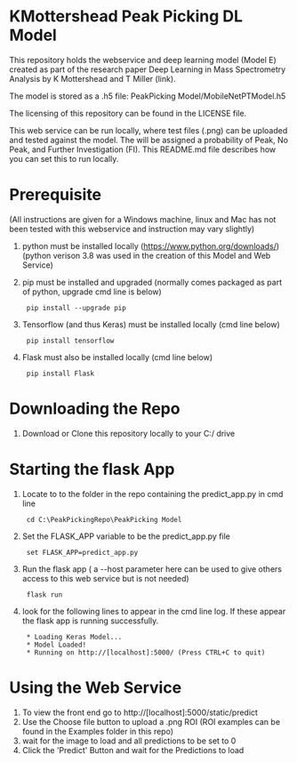 # KMottershead Peak Picking DL Model

This repository holds the webservice and deep learning model (Model E) created as part of the research paper Deep Learning in Mass Spectrometry Analysis by K Mottershead and T Miller (link).

The model is stored as a .h5 file: PeakPicking Model/MobileNetPTModel.h5

The licensing of this repository can be found in the LICENSE file.

This web service can be run locally, where test files (.png) can be uploaded and tested against the model. The will be assigned a probability of Peak, No Peak, and Further Investigation (FI). This README.md file describes how you can set this to run locally. 

# Prerequisite
(All instructions are given for a Windows machine, linux and Mac has not been tested with this webservice and instruction may vary slightly) 
1. python must be installed locally (https://www.python.org/downloads/) (python verison 3.8 was used in the creation of this Model and Web Service)
2. pip must be installed and upgraded (normally comes packaged as part of python, upgrade cmd line is below)

		pip install --upgrade pip
			
3. Tensorflow (and thus Keras) must be installed locally (cmd line below)

		pip install tensorflow

4. Flask must also be installed locally (cmd line below)

		pip install Flask
		
# Downloading the Repo
1. Download or Clone this repository locally to your C:/ drive 


# Starting the flask App
1. Locate to to the folder in the repo containing the predict_app.py in cmd line

		cd C:\PeakPickingRepo\PeakPicking Model
		
2. Set the FLASK_APP variable to be the predict_app.py file

		set FLASK_APP=predict_app.py
		
3. Run the flask app ( a --host parameter here can be used to give others access to this web service but is not needed)

		flask run
		
4. look for the following lines to appear in the cmd line log. If these appear the flask app is running successfully. 

		* Loading Keras Model...
		* Model Loaded!
		* Running on http://[localhost]:5000/ (Press CTRL+C to quit)
		
# Using the Web Service

1. To view the front end go to http://[localhost]:5000/static/predict
2. Use the Choose file button to upload a .png ROI (ROI examples can be found in the Examples folder in this repo)
4. wait for the image to load and all predictions to be set to 0
3. Click the 'Predict' Button and wait for the Predictions to load 

